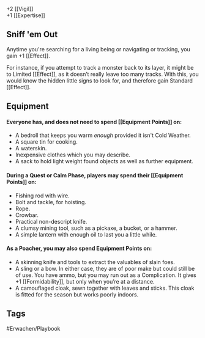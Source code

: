 +2 [[Vigil]]  
+1 [[Expertise]]

## Sniff 'em Out
Anytime you're searching for a living being or navigating or tracking, you gain +1 [[Effect]].

For instance, if you attempt to track a monster back to its layer, it might be to Limited [[Effect]], as it doesn’t really leave too many tracks. With this, you would know the hidden little signs to look for, and therefore gain Standard [[Effect]].

## Equipment
#### Everyone has, and does not need to spend [[Equipment Points]] on:

- A bedroll that keeps you warm _enough_ provided it isn't Cold Weather.
- A square tin for cooking.
- A waterskin.
- Inexpensive clothes which you may describe.
- A sack to hold light weight found objects as well as further equipment.

#### During a Quest or Calm Phase, players may spend their [[Equipment Points]] on:

- Fishing rod with wire.
- Bolt and tackle, for hoisting.
- Rope.
- Crowbar.
- Practical non-descript knife.
- A clumsy mining tool, such as a pickaxe, a bucket, or a hammer.
- A simple lantern with enough oil to last you a little while.

#### As a Poacher, you may also spend Equipment Points on:

- A skinning knife and tools to extract the valuables of slain foes.
- A sling or a bow. In either case, they are of poor make but could still be of use. You have ammo, but you may run out as a Complication. It gives +1 [[Formidability]], but only when you’re at a distance.
- A camouflaged cloak, sewn together with leaves and sticks. This cloak is fitted for the season but works poorly indoors.

## Tags
#Erwachen/Playbook 